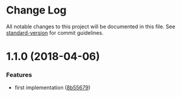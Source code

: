 # Change Log

All notable changes to this project will be documented in this file. See [standard-version](https://github.com/conventional-changelog/standard-version) for commit guidelines.

<a name="1.1.0"></a>
# 1.1.0 (2018-04-06)


### Features

* first implementation ([8b55679](https://github.com/nicolaischmid/express-request-cuid/commit/8b55679))
